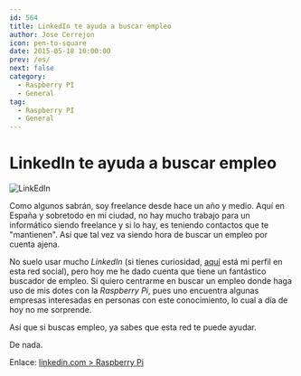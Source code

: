 ```yaml
---
id: 564
title: LinkedIn te ayuda a buscar empleo
author: Jose Cerrejon
icon: pen-to-square
date: 2015-05-18 10:00:00
prev: /es/
next: false
category:
  - Raspberry PI
  - General
tag:
  - Raspberry PI
  - General
---
```


# LinkedIn te ayuda a buscar empleo

![LinkEdIn](/images/2015/05/linkedin.jpg)

Como algunos sabrán, soy freelance desde hace un año y medio. Aquí en España y sobretodo en mi ciudad, no hay mucho trabajo para un informático siendo freelance y si lo hay, es teniendo contactos que te "mantienen". Así que tal vez va siendo hora de buscar un empleo por cuenta ajena. 

No suelo usar mucho *LinkedIn* (si tienes curiosidad, [aquí](http://es.linkedin.com/in/jmcerrejon/) está mi perfil en esta red social), pero hoy me he dado cuenta que tiene un fantástico buscador de empleo. Si quiero centrarme en buscar un empleo donde haga uso de mis dotes con la *Raspberry Pi*, pues uno encuentra algunas empresas interesadas en personas con este conocimiento, lo cual a día de hoy no me sorprende.

Así que si buscas empleo, ya sabes que esta red te puede ayudar. 

De nada.

Enlace: [linkedin.com > Raspberry Pi](https://www.linkedin.com/job/raspberry-pi-jobs/)